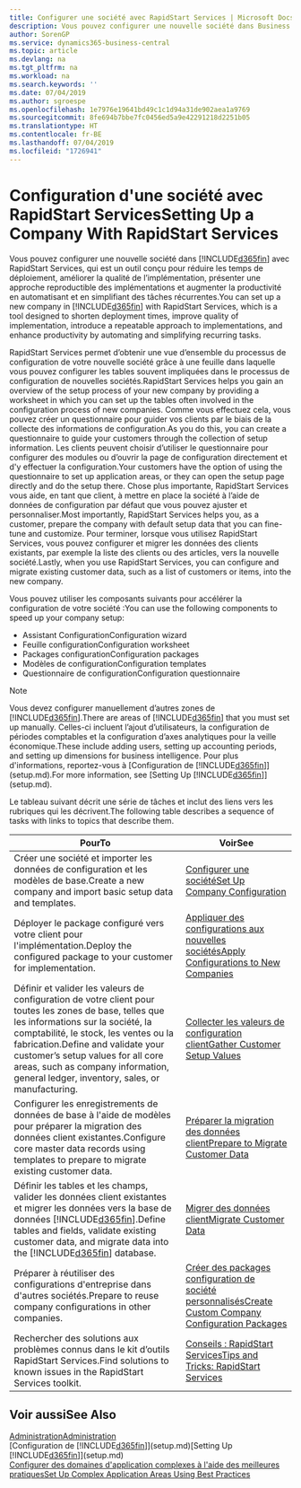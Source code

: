 ```yaml
---
title: Configurer une société avec RapidStart Services | Microsoft Docs
description: Vous pouvez configurer une nouvelle société dans Business Central avec RapidStart Services, qui est un outil conçu pour réduire les temps de déploiement, améliorer la qualité de l’implémentation, présenter une approche reproductible des implémentations et augmenter la productivité en automatisant et en simplifiant des tâches récurrentes.
author: SorenGP
ms.service: dynamics365-business-central
ms.topic: article
ms.devlang: na
ms.tgt_pltfrm: na
ms.workload: na
ms.search.keywords: ''
ms.date: 07/04/2019
ms.author: sgroespe
ms.openlocfilehash: 1e7976e19641bd49c1c1d94a31de902aea1a9769
ms.sourcegitcommit: 8fe694b7bbe7fc0456ed5a9e42291218d2251b05
ms.translationtype: HT
ms.contentlocale: fr-BE
ms.lasthandoff: 07/04/2019
ms.locfileid: "1726941"
---
```

# <a name="setting-up-a-company-with-rapidstart-services"></a><span data-ttu-id="9b909-103">Configuration d'une société avec RapidStart Services</span><span class="sxs-lookup"><span data-stu-id="9b909-103">Setting Up a Company With RapidStart Services</span></span>
<span data-ttu-id="9b909-104">Vous pouvez configurer une nouvelle société dans [!INCLUDE[d365fin](includes/d365fin_md.md)] avec RapidStart Services, qui est un outil conçu pour réduire les temps de déploiement, améliorer la qualité de l’implémentation, présenter une approche reproductible des implémentations et augmenter la productivité en automatisant et en simplifiant des tâches récurrentes.</span><span class="sxs-lookup"><span data-stu-id="9b909-104">You can set up a new company in [!INCLUDE[d365fin](includes/d365fin_md.md)] with RapidStart Services, which is a tool designed to shorten deployment times, improve quality of implementation, introduce a repeatable approach to implementations, and enhance productivity by automating and simplifying recurring tasks.</span></span>  

<span data-ttu-id="9b909-105">RapidStart Services permet d’obtenir une vue d’ensemble du processus de configuration de votre nouvelle société grâce à une feuille dans laquelle vous pouvez configurer les tables souvent impliquées dans le processus de configuration de nouvelles sociétés.</span><span class="sxs-lookup"><span data-stu-id="9b909-105">RapidStart Services helps you gain an overview of the setup process of your new company by providing a worksheet in which you can set up the tables often involved in the configuration process of new companies.</span></span> <span data-ttu-id="9b909-106">Comme vous effectuez cela, vous pouvez créer un questionnaire pour guider vos clients par le biais de la collecte des informations de configuration.</span><span class="sxs-lookup"><span data-stu-id="9b909-106">As you do this, you can create a questionnaire to guide your customers through the collection of setup information.</span></span> <span data-ttu-id="9b909-107">Les clients peuvent choisir d’utiliser le questionnaire pour configurer des modules ou d’ouvrir la page de configuration directement et d'y effectuer la configuration.</span><span class="sxs-lookup"><span data-stu-id="9b909-107">Your customers have the option of using the questionnaire to set up application areas, or they can open the setup page directly and do the setup there.</span></span> <span data-ttu-id="9b909-108">Chose plus importante, RapidStart Services vous aide, en tant que client, à mettre en place la société à l’aide de données de configuration par défaut que vous pouvez ajuster et personnaliser.</span><span class="sxs-lookup"><span data-stu-id="9b909-108">Most importantly, RapidStart Services helps you, as a customer, prepare the company with default setup data that you can fine-tune and customize.</span></span> <span data-ttu-id="9b909-109">Pour terminer, lorsque vous utilisez RapidStart Services, vous pouvez configurer et migrer les données des clients existants, par exemple la liste des clients ou des articles, vers la nouvelle société.</span><span class="sxs-lookup"><span data-stu-id="9b909-109">Lastly, when you use RapidStart Services, you can configure and migrate existing customer data, such as a list of customers or items, into the new company.</span></span>

<span data-ttu-id="9b909-110">Vous pouvez utiliser les composants suivants pour accélérer la configuration de votre société :</span><span class="sxs-lookup"><span data-stu-id="9b909-110">You can use the following components to speed up your company setup:</span></span>  

-   <span data-ttu-id="9b909-111">Assistant Configuration</span><span class="sxs-lookup"><span data-stu-id="9b909-111">Configuration wizard</span></span>  
-   <span data-ttu-id="9b909-112">Feuille configuration</span><span class="sxs-lookup"><span data-stu-id="9b909-112">Configuration worksheet</span></span>  
-   <span data-ttu-id="9b909-113">Packages configuration</span><span class="sxs-lookup"><span data-stu-id="9b909-113">Configuration packages</span></span>  
-   <span data-ttu-id="9b909-114">Modèles de configuration</span><span class="sxs-lookup"><span data-stu-id="9b909-114">Configuration templates</span></span>  
-   <span data-ttu-id="9b909-115">Questionnaire de configuration</span><span class="sxs-lookup"><span data-stu-id="9b909-115">Configuration questionnaire</span></span>  

> [!Note]  
>  <span data-ttu-id="9b909-116">Vous devez configurer manuellement d’autres zones de [!INCLUDE[d365fin](includes/d365fin_md.md)].</span><span class="sxs-lookup"><span data-stu-id="9b909-116">There are areas of [!INCLUDE[d365fin](includes/d365fin_md.md)] that you must set up manually.</span></span> <span data-ttu-id="9b909-117">Celles-ci incluent l’ajout d’utilisateurs, la configuration de périodes comptables et la configuration d’axes analytiques pour la veille économique.</span><span class="sxs-lookup"><span data-stu-id="9b909-117">These include adding users, setting up accounting periods, and setting up dimensions for business intelligence.</span></span> <span data-ttu-id="9b909-118">Pour plus d'informations, reportez-vous à [Configuration de [!INCLUDE[d365fin](includes/d365fin_md.md)]](setup.md).</span><span class="sxs-lookup"><span data-stu-id="9b909-118">For more information, see [Setting Up [!INCLUDE[d365fin](includes/d365fin_md.md)]](setup.md).</span></span>

 <span data-ttu-id="9b909-119">Le tableau suivant décrit une série de tâches et inclut des liens vers les rubriques qui les décrivent.</span><span class="sxs-lookup"><span data-stu-id="9b909-119">The following table describes a sequence of tasks with links to topics that describe them.</span></span>

|<span data-ttu-id="9b909-120">**Pour**</span><span class="sxs-lookup"><span data-stu-id="9b909-120">**To**</span></span>|<span data-ttu-id="9b909-121">**Voir**</span><span class="sxs-lookup"><span data-stu-id="9b909-121">**See**</span></span>|  
|------------|-------------|  
|<span data-ttu-id="9b909-122">Créer une société et importer les données de configuration et les modèles de base.</span><span class="sxs-lookup"><span data-stu-id="9b909-122">Create a new company and import basic setup data and templates.</span></span>|[<span data-ttu-id="9b909-123">Configurer une société</span><span class="sxs-lookup"><span data-stu-id="9b909-123">Set Up Company Configuration</span></span>](admin-set-up-company-configuration.md)|  
|<span data-ttu-id="9b909-124">Déployer le package configuré vers votre client pour l'implémentation.</span><span class="sxs-lookup"><span data-stu-id="9b909-124">Deploy the configured package to your customer for implementation.</span></span>|[<span data-ttu-id="9b909-125">Appliquer des configurations aux nouvelles sociétés</span><span class="sxs-lookup"><span data-stu-id="9b909-125">Apply Configurations to New Companies</span></span>](admin-apply-configuration-to-new-companies.md)|
|<span data-ttu-id="9b909-126">Définir et valider les valeurs de configuration de votre client pour toutes les zones de base, telles que les informations sur la société, la comptabilité, le stock, les ventes ou la fabrication.</span><span class="sxs-lookup"><span data-stu-id="9b909-126">Define and validate your customer’s setup values for all core areas, such as company information, general ledger, inventory, sales, or manufacturing.</span></span>|[<span data-ttu-id="9b909-127">Collecter les valeurs de configuration client</span><span class="sxs-lookup"><span data-stu-id="9b909-127">Gather Customer Setup Values</span></span>](admin-gather-customer-setup-values.md)|  
|<span data-ttu-id="9b909-128">Configurer les enregistrements de données de base à l'aide de modèles pour préparer la migration des données client existantes.</span><span class="sxs-lookup"><span data-stu-id="9b909-128">Configure core master data records using templates to prepare to migrate existing customer data.</span></span>|[<span data-ttu-id="9b909-129">Préparer la migration des données client</span><span class="sxs-lookup"><span data-stu-id="9b909-129">Prepare to Migrate Customer Data</span></span>](admin-use-templates-to-prepare-customer-data-for-migration.md)|  
|<span data-ttu-id="9b909-130">Définir les tables et les champs, valider les données client existantes et migrer les données vers la base de données [!INCLUDE[d365fin](includes/d365fin_md.md)].</span><span class="sxs-lookup"><span data-stu-id="9b909-130">Define tables and fields, validate existing customer data, and migrate data into the [!INCLUDE[d365fin](includes/d365fin_md.md)] database.</span></span>|[<span data-ttu-id="9b909-131">Migrer des données client</span><span class="sxs-lookup"><span data-stu-id="9b909-131">Migrate Customer Data</span></span>](admin-migrate-customer-data.md)|
|<span data-ttu-id="9b909-132">Préparer à réutiliser des configurations d'entreprise dans d'autres sociétés.</span><span class="sxs-lookup"><span data-stu-id="9b909-132">Prepare to reuse company configurations in other companies.</span></span>|[<span data-ttu-id="9b909-133">Créer des packages configuration de société personnalisés</span><span class="sxs-lookup"><span data-stu-id="9b909-133">Create Custom Company Configuration Packages</span></span>](admin-how-to-create-custom-company-configuration-packages.md)|
|<span data-ttu-id="9b909-134">Rechercher des solutions aux problèmes connus dans le kit d’outils RapidStart Services.</span><span class="sxs-lookup"><span data-stu-id="9b909-134">Find solutions to known issues in the RapidStart Services toolkit.</span></span>|[<span data-ttu-id="9b909-135">Conseils : RapidStart Services</span><span class="sxs-lookup"><span data-stu-id="9b909-135">Tips and Tricks: RapidStart Services</span></span>](admin-tips-and-tricks-rapidstart-services.md)|  

## <a name="see-also"></a><span data-ttu-id="9b909-136">Voir aussi</span><span class="sxs-lookup"><span data-stu-id="9b909-136">See Also</span></span>  
[<span data-ttu-id="9b909-137">Administration</span><span class="sxs-lookup"><span data-stu-id="9b909-137">Administration</span></span>](admin-setup-and-administration.md)  
<span data-ttu-id="9b909-138">[Configuration de [!INCLUDE[d365fin](includes/d365fin_md.md)]](setup.md)</span><span class="sxs-lookup"><span data-stu-id="9b909-138">[Setting Up [!INCLUDE[d365fin](includes/d365fin_md.md)]](setup.md)</span></span>  
[<span data-ttu-id="9b909-139">Configurer des domaines d'application complexes à l'aide des meilleures pratiques</span><span class="sxs-lookup"><span data-stu-id="9b909-139">Set Up Complex Application Areas Using Best Practices</span></span>](set-up-complex-application-areas-using-best-practices.md)   
